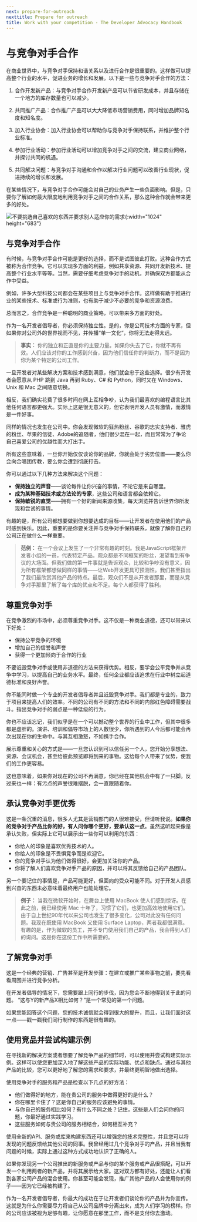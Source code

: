 ```yaml
---
next: prepare-for-outreach
nexttitle: Prepare for outreach
title: Work with your competition - The Developer Advocacy Handbook
---
```


# 与竞争对手合作

在商业世界中，与竞争对手保持和谐关系以及进行合作是很重要的。这样做可以提高整个行业的水平，促进业务的增长和发展。以下是一些与竞争对手合作的方法：

1. 合作开发新产品：与竞争对手合作开发新产品可以节省研发成本，并且存储在一个地方的库存数量也可以减少。

2. 共同推广产品：合作推广产品可以大大降低市场营销费用，同时增加品牌知名度和知名度。

3. 加入行业协会：加入行业协会可以帮助你与竞争对手保持联系，并维护整个行业标准。

4. 参加行业活动：参加行业活动可以增加竞争对手之间的交流，建立商业网络，并探讨共同的机遇。

5. 共同解决问题：与竞争对手沟通和合作以解决行业问题可以改善行业现状，促进持续的增长和发展。

在某些情况下，与竞争对手合作可能会对自己的业务产生一些负面影响。但是，只要你了解如何最大限度地利用竞争对手之间的合作关系，那么这种合作就会带来更多的好处。

![不要挑选自己喜欢的东西并要求别人适应你的需求](images/dont-pick-things-smaller.jpg){:width="1024" height="683"}

## 与竞争对手合作

有时候，与竞争对手合作可能是更好的选择，而不是试图彼此打败。这种合作方式被称为合作竞争。它可以实现多方面的利益，例如共享资源、共同开发新技术、提高整个行业水平等等。当然，需要仔细考虑竞争对手的动机，并确保双方都能从合作中受益。

例如，许多大型科技公司都会在某些项目上与竞争对手合作。这样做有助于推进行业的某些技术、标准或行为准则，也有助于减少不必要的竞争和资源浪费。

总而言之，合作竞争是一种聪明的商业策略，可以带来多方面的好处。

作为一名开发者倡导者，你必须保持独立性。是的，你是公司技术方面的专家，但如果你对公司外的世界视而不见，并传播“单一文化”，你将无法走得太远。

> **事实：** 你的独立和正直是你的主要力量。如果你失去了它，你就不再有效。人们应该对你的工作感到兴奋，因为他们信任你的判断力，而不是因为你为某个特定的公司工作。

一旦开发者对某些解决方案和技术感到满意，他们就会忠于这些选择。很少有开发者会愿意从 PHP 跳到 Java 再到 Ruby、C# 和 Python，同时又在 Windows、Unix 和 Mac 之间随意切换。

相反，我们确实花费了很多时间在网上互相争吵，认为我们最喜欢的编程语言比其他任何语言都更强大。实际上这是很无意义的，但它表明开发人员有激情，而激情是一件好事。

同样的情况也发生在公司中。你会发现微软的狂热粉丝、谷歌的忠实支持者、雅虎的粉丝、苹果的信徒、Adobe的追随者，他们很少混在一起，而且常常为了争论自己喜爱公司的优越性而大打出手。

所有这些意味着，一旦你开始仅仅谈论你的品牌，你就会处于劣势位置——要么你会向合唱团传教，要么你会遭到彻底打击。

你可以通过以下几种方法来解决这个问题：

* **保持独立的声音**——谈论每件让你兴奋的事情，不论它是来自哪里。
* **成为某种基础技术或方法论的专家**，这些公司和语言都会依赖它。
* **保持敏锐的直觉**——拥有一个好的新闻来源收集，每天浏览并告诉世界你所发现和尝试的事情。

有趣的是，所有公司都想要做到你想要达成的目标——让开发者在使用他们的产品时感到快乐。因此，重要的是你要关注并与竞争对手保持联系，就像了解你自己的公司正在做什么一样重要。

> **范例：** 在一个会议上发生了一个非常有趣的时刻。我是JavaScript框架开发者小组的一员，代表特定产品。观众都是不同框架的粉丝，渴望看到有争议的大场面。但我们做的第一件事就是告诉观众，比较和争吵没有意义，因为所有框架都想做同样的事情——让Web开发更具可预测性。我们甚至指出了我们最欣赏其他产品的特点。最后，观众们不是从开发者那里，而是从竞争对手那里了解了每个库的优点和不足。每个人都获得了胜利。

## 尊重竞争对手

在竞争激烈的市场中，必须尊重竞争对手。这不仅是一种商业道德，还可以带来以下好处：

- 保持公平竞争的环境
- 增加自己的信誉和声誉
- 获得一个更加倾向于合作的行业

不要诋毁竞争对手或使用非道德的方法来获得优势。相反，要学会公平竞争并从竞争中学习，以提高自己的业务水平。最终，任何企业都应该追求在行业中树立起道德标准和良好声誉。

你不能同时做一个专业的开发者倡导者并且诋毁竞争对手。我们都是专业的，致力于项目来提高人们的效率。不同的公司有不同的方法和不同的内部红色障碍需要战斗。指出竞争对手的弱点是一种低级的行为。

你也不应该忘记，我们似乎是在一个可以撼动整个世界的行业中工作，但其中很多都是虚胖的。演讲、培训和倡导市场上的人数很少，你所遇到的人今后都可能会再次出现在你的生命中。与其互相激怒，不如携手合作。

展示尊重和关心的方式是——一旦您认识到可以信任另一个人，您开始分享想法、资源、会议机会，甚至给彼此预览即将到来的事物。这给每个人带来了优势，使我们的工作更容易。

这也意味着，如果你对现在的公司不再满意，你已经在其他机会中有了一只脚。反过来也一样：有污点的声誉很难摆脱，会一直跟随着你。

## 承认竞争对手更优秀

这是一条沉重的消息，很多人尤其是营销部门的人很难接受，但请听我说。**如果你的竞争对手产品比你的好，有人问你哪个更好，要承认这一点**。虽然这听起来像是承认失败，但实际上它可以展示出一些你可以利用的东西：

* 你给人的印象是喜欢优秀技术的人。
* 你给人的印象是不畏惧竞争而是欢迎它。
* 你的竞争对手认为他们做得很好，会更加关注你的产品。
* 你将了解人们喜欢竞争对手产品的原因，并可以将其反馈给自己的产品团队。

另一个要记住的事情是，产品可能更好，但面向的受众可能不同。对于开发人员感到兴奋的东西未必意味着最终用户也能处理它。

> **例子：** 当我在微软开始时，在舞台上使用 MacBook 使人们感到惊讶。在此之前，我已经使用 Mac 十年了，习惯了它们，也更加高效地使用它们。由于自上世纪90年代以来公司也发生了很多变化，公司对此没有任何问题。我现在既使用 MacBook 又使用 Surface Laptop，两者我都很满意。有趣的是，作为微软的员工，并不专门使用我们自己的产品，我会得到人们的询问。这是你在这份工作中所需要的。

## 了解竞争对手

这是一个经典的营销、广告甚至是开发步骤：在建立或推广某些事物之前，要先看看周围并进行竞争分析。

在开发者倡导的情况下，您需要跟上同行的步伐，因为您会不断地得到关于此的问题。 “这与Y的新产品X相比如何？”是一个常见的第一个问题。

如果您能回答这个问题，您的技术诚信就会得到很大的提升，而且，让我们面对这一点——戳一戳我们同行制作的东西是很有趣的。

## 使用竞品并尝试构建示例

在寻找新的解决方案或者想要了解竞争产品的细节时，可以使用并尝试构建实际示例。这样可以使您更加深入地了解这些产品的实际功能、优点和缺点。通过与其他产品的比较，您可以更好地了解您的需求和要求，并最终更明智地做出选择。

使用竞争对手的服务和产品是检查以下几点的好方法：

* 他们做得好的地方，能在贵公司的服务中做得更好的是什么？
* 你在哪里卡住了？这是你自己的服务应该避免的事情。
* 与你自己的服务相比如何？有什么不同之处？记住，这些是人们会问你的问题，你最好通过实践学习。
* 这些服务如何与贵公司的服务相结合，如何相互补充？

使用全新的API、服务或库来构建东西还可以增强您的技术完整性，并且您可以将发现的问题反馈给其他公司的同事。我曾经用过几个竞争对手的产品，并且当我有问题的时候，实际上通过这种方式成功地认识了正确的人。

如果你发现另一个公司推出的新服务或产品与你的某个服务或产品很搭配，可以开发一个利用两者的新产品，并将其展示给大家。这对双方都有好处，还能让人们看到各家公司产品的混合使用。你甚至可能会发现，推广其他产品的人会使用你的例子——因为它已经被构建了。

作为一名开发者倡导者，你最大的成功在于让开发者们谈论你的产品并为你宣传。这就是为什么你需要尽力将自己从公司品牌中分离出来，成为人们学习的榜样。你的公司应该被视为足够有趣，让你愿意在那里工作，而不是支付你去激动。